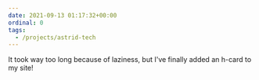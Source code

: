 ```yaml
---
date: 2021-09-13 01:17:32+00:00
ordinal: 0
tags:
  - /projects/astrid-tech
---
```


It took way too long because of laziness, but I've finally added an h-card to my
site!
